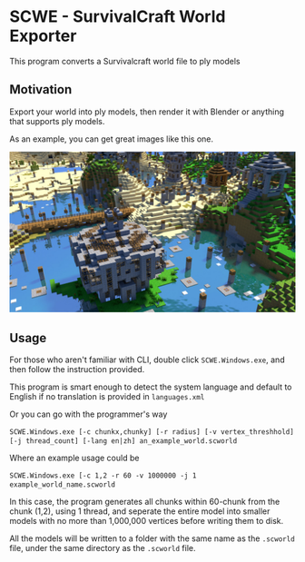 # SCWE - SurvivalCraft World Exporter
This program converts a Survivalcraft world file to ply models

## Motivation
Export your world into ply models, then render it with Blender or anything that supports ply models. 

As an example, you can get great images like this one. 

![Rendered with Blender](images/untitled5_small.jpg)

## Usage
For those who aren't familiar with CLI, double click `SCWE.Windows.exe`, and then follow the instruction provided.

This program is smart enough to detect the system language and default to English if no translation is provided in `languages.xml`

Or you can go with the programmer's way
```
SCWE.Windows.exe [-c chunkx,chunky] [-r radius] [-v vertex_threshhold] [-j thread_count] [-lang en|zh] an_example_world.scworld
```
Where an example usage could be
```
SCWE.Windows.exe [-c 1,2 -r 60 -v 1000000 -j 1 example_world_name.scworld
```
In this case, the program generates all chunks within 60-chunk from the chunk (1,2), using 1 thread, and seperate the entire model into smaller models with no more than 1,000,000 vertices before writing them to disk. 

All the models will be written to a folder with the same name as the `.scworld` file, under the same directory as the `.scworld` file.

